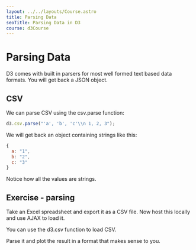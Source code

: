 ```yaml
---
layout: ../../layouts/Course.astro
title: Parsing Data
seoTitle: Parsing Data in D3
course: d3Course
---
```


# Parsing Data

D3 comes with built in parsers for most well formed text based data formats. You will get back a JSON object.

## CSV

We can parse CSV using the csv.parse function:

```js
d3.csv.parse("'a', 'b', 'c'\\n 1, 2, 3");
```

We will get back an object containing strings like this:

```js
{
  a: "1",
  b: "2",
  c: "3"
}
```

Notice how all the values are strings.

## Exercise - parsing

Take an Excel spreadsheet and export it as a CSV file. Now host this locally and use AJAX to load it.

You can use the d3.csv function to load CSV.

Parse it and plot the result in a format that makes sense to you.
